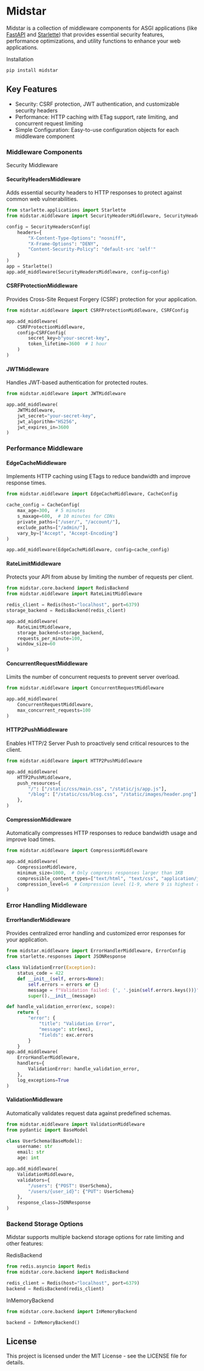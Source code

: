 # Midstar
Midstar is a collection of middleware components for ASGI applications (like [FastAPI](https://github.com/fastapi/fastapi) and [Starlette](https://github.com/encode/starlette)) that provides essential security features, performance optimizations, and utility functions to enhance your web applications.

Installation

```sh
pip install midstar
```
## Key Features
- Security: CSRF protection, JWT authentication, and customizable security headers
- Performance: HTTP caching with ETag support, rate limiting, and concurrent request limiting
- Simple Configuration: Easy-to-use configuration objects for each middleware component

### Middleware Components
Security Middleware

#### SecurityHeadersMiddleware
Adds essential security headers to HTTP responses to protect against common web vulnerabilities.
```python
from starlette.applications import Starlette
from midstar.middleware import SecurityHeadersMiddleware, SecurityHeadersConfig

config = SecurityHeadersConfig(
    headers={
        "X-Content-Type-Options": "nosniff",
        "X-Frame-Options": "DENY",
        "Content-Security-Policy": "default-src 'self'"
    }
)
app = Starlette()
app.add_middleware(SecurityHeadersMiddleware, config=config)
```

#### CSRFProtectionMiddleware
Provides Cross-Site Request Forgery (CSRF) protection for your application.

```python
from midstar.middleware import CSRFProtectionMiddleware, CSRFConfig

app.add_middleware(
    CSRFProtectionMiddleware, 
    config=CSRFConfig(
        secret_key=b"your-secret-key",
        token_lifetime=3600  # 1 hour
    )
)
```
#### JWTMiddleware
Handles JWT-based authentication for protected routes.
```python
from midstar.middleware import JWTMiddleware

app.add_middleware(
    JWTMiddleware,
    jwt_secret="your-secret-key",
    jwt_algorithm="HS256",
    jwt_expires_in=3600
)
```
### Performance Middleware
#### EdgeCacheMiddleware
Implements HTTP caching using ETags to reduce bandwidth and improve response times.
```python
from midstar.middleware import EdgeCacheMiddleware, CacheConfig

cache_config = CacheConfig(
    max_age=300,  # 5 minutes
    s_maxage=600,  # 10 minutes for CDNs
    private_paths=["/user/", "/account/"],
    exclude_paths=["/admin/"],
    vary_by=["Accept", "Accept-Encoding"]
)

app.add_middleware(EdgeCacheMiddleware, config=cache_config)
```
#### RateLimitMiddleware
Protects your API from abuse by limiting the number of requests per client.
```python
from midstar.core.backend import RedisBackend
from midstar.middleware import RateLimitMiddleware

redis_client = Redis(host="localhost", port=6379)
storage_backend = RedisBackend(redis_client)

app.add_middleware(
    RateLimitMiddleware,
    storage_backend=storage_backend,
    requests_per_minute=100,
    window_size=60
)
```
#### ConcurrentRequestMiddleware
Limits the number of concurrent requests to prevent server overload.
```python
from midstar.middleware import ConcurrentRequestMiddleware

app.add_middleware(
    ConcurrentRequestMiddleware,
    max_concurrent_requests=100
)
```
#### HTTP2PushMiddleware
Enables HTTP/2 Server Push to proactively send critical resources to the client.

```python
from midstar.middleware import HTTP2PushMiddleware

app.add_middleware(
    HTTP2PushMiddleware,
    push_resources={
        "/": ["/static/css/main.css", "/static/js/app.js"],
        "/blog": ["/static/css/blog.css", "/static/images/header.png"]
    },
)
```
#### CompressionMiddleware
Automatically compresses HTTP responses to reduce bandwidth usage and improve load times.

```python
from midstar.middleware import CompressionMiddleware

app.add_middleware(
    CompressionMiddleware,
    minimum_size=1000,  # Only compress responses larger than 1KB
    compressible_content_types=["text/html", "text/css", "application/javascript", "application/json"],
    compression_level=6  # Compression level (1-9, where 9 is highest compression)
)
```
### Error Handling Middleware

#### ErrorHandlerMiddleware
Provides centralized error handling and customized error responses for your application.

```python
from midstar.middleware import ErrorHandlerMiddleware, ErrorConfig
from starlette.responses import JSONResponse

class ValidationError(Exception):
    status_code = 422
    def __init__(self, errors=None):
        self.errors = errors or {}
        message = f"Validation failed: {', '.join(self.errors.keys())}"
        super().__init__(message)

def handle_validation_error(exc, scope):
    return {
        "error": {
            "title": "Validation Error",
            "message": str(exc),
            "fields": exc.errors
        }
    }
app.add_middleware(
    ErrorHandlerMiddleware,
    handlers={
        ValidationError: handle_validation_error,
    },
    log_exceptions=True
)
```

#### ValidationMiddleware
Automatically validates request data against predefined schemas.

```python
from midstar.middleware import ValidationMiddleware
from pydantic import BaseModel

class UserSchema(BaseModel):
    username: str
    email: str
    age: int

app.add_middleware(
    ValidationMiddleware,
    validators={
        "/users": {"POST": UserSchema},
        "/users/{user_id}": {"PUT": UserSchema}
    },
    response_class=JSONResponse
)
```

### Backend Storage Options
Midstar supports multiple backend storage options for rate limiting and other features:

RedisBackend
```python
from redis.asyncio import Redis
from midstar.core.backend import RedisBackend

redis_client = Redis(host="localhost", port=6379)
backend = RedisBackend(redis_client)
```
InMemoryBackend
```python
from midstar.core.backend import InMemoryBackend

backend = InMemoryBackend()
```


## License
This project is licensed under the MIT License - see the LICENSE file for details.